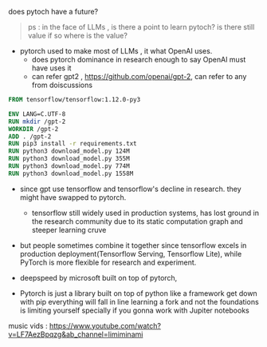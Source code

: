 does pytoch have a future?
> ps : in the face of LLMs , is there a point to learn pytoch? is there still value if so where is the value?

* pytorch used to make most of LLMs , it what OpenAI uses.
    * does pytorch dominance in research enough to say OpenAI must have uses it
    * can refer gpt2 , https://github.com/openai/gpt-2, can refer to any from doiscussions
```Dockerfile
FROM tensorflow/tensorflow:1.12.0-py3

ENV LANG=C.UTF-8
RUN mkdir /gpt-2
WORKDIR /gpt-2
ADD . /gpt-2
RUN pip3 install -r requirements.txt
RUN python3 download_model.py 124M
RUN python3 download_model.py 355M
RUN python3 download_model.py 774M
RUN python3 download_model.py 1558M
```
* since gpt use tensorflow and tensorflow's decline in research. they might have swapped to pytorch.
    * tensorflow still widely used in production systems, has lost ground in the research community due to its static computation graph and steeper learning cruve

* but people sometimes combine it together since tensorflow excels in production deployment(Tensorflow Serving, Tensorflow Lite), while PyTorch is more flexible for research and experiment.
* deepspeed by microsoft built on top of pytorch, 

* Pytorch is just a library built on top of python like a framework get down with pip everything will fall in line learning a fork and not the foundations is limiting yourself specially if you gonna work with Jupiter notebooks

music vids : https://www.youtube.com/watch?v=LF7AezBpqzg&ab_channel=limiminami
